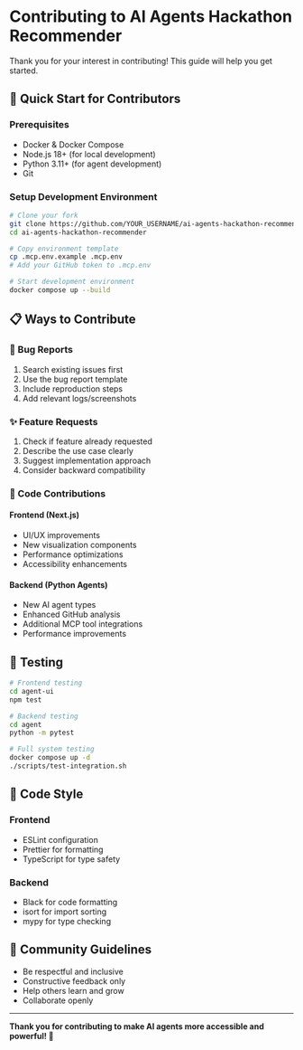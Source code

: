 # Contributing to AI Agents Hackathon Recommender

Thank you for your interest in contributing! This guide will help you get started.

## 🚀 Quick Start for Contributors

### Prerequisites

- Docker & Docker Compose
- Node.js 18+ (for local development)
- Python 3.11+ (for agent development)
- Git

### Setup Development Environment

```bash
# Clone your fork
git clone https://github.com/YOUR_USERNAME/ai-agents-hackathon-recommender.git
cd ai-agents-hackathon-recommender

# Copy environment template
cp .mcp.env.example .mcp.env
# Add your GitHub token to .mcp.env

# Start development environment
docker compose up --build
```

## 📋 Ways to Contribute

### 🐛 Bug Reports
1. Search existing issues first
2. Use the bug report template
3. Include reproduction steps
4. Add relevant logs/screenshots

### ✨ Feature Requests
1. Check if feature already requested
2. Describe the use case clearly
3. Suggest implementation approach
4. Consider backward compatibility

### 🔧 Code Contributions

#### Frontend (Next.js)
- UI/UX improvements
- New visualization components
- Performance optimizations
- Accessibility enhancements

#### Backend (Python Agents)
- New AI agent types
- Enhanced GitHub analysis
- Additional MCP tool integrations
- Performance improvements

## 🧪 Testing

```bash
# Frontend testing
cd agent-ui
npm test

# Backend testing
cd agent
python -m pytest

# Full system testing
docker compose up -d
./scripts/test-integration.sh
```

## 📏 Code Style

### Frontend
- ESLint configuration
- Prettier for formatting
- TypeScript for type safety

### Backend
- Black for code formatting
- isort for import sorting
- mypy for type checking

## 🤝 Community Guidelines

- Be respectful and inclusive
- Constructive feedback only
- Help others learn and grow
- Collaborate openly

---

**Thank you for contributing to make AI agents more accessible and powerful! 🙏**
